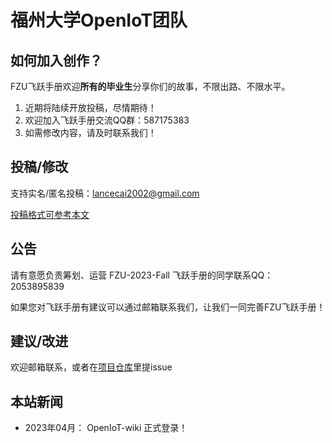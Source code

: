 # 福州大学OpenIoT团队

## 如何加入创作？

FZU飞跃手册欢迎**所有的毕业生**分享你们的故事，不限出路、不限水平。

1. 近期将陆续开放投稿，尽情期待！
2. 欢迎加入飞跃手册交流QQ群：587175383
3. 如需修改内容，请及时联系我们！



## 投稿/修改

支持实名/匿名投稿：lancecai2002@gmail.com

[投稿格式可参考本文](https://sustech-application.com/#/%E5%A6%82%E4%BD%95%E8%BF%9B%E8%A1%8C%E7%BB%8F%E9%AA%8C%E5%88%86%E4%BA%AB)



## 公告

请有意愿负责筹划、运营 FZU-2023-Fall 飞跃手册的同学联系QQ：2053895839

如果您对飞跃手册有建议可以通过邮箱联系我们，让我们一同完善FZU飞跃手册！



## 建议/改进

欢迎邮箱联系，或者在[项目仓库](https://github.com/OpenIoT-Hub/openiot-wiki)里提issue



## 本站新闻

- 2023年04月： OpenIoT-wiki 正式登录！
